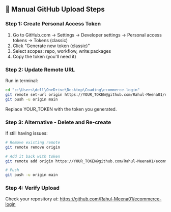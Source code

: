 ## 🚀 Manual GitHub Upload Steps

### Step 1: Create Personal Access Token
1. Go to GitHub.com → Settings → Developer settings → Personal access tokens → Tokens (classic)
2. Click "Generate new token (classic)"
3. Select scopes: repo, workflow, write:packages
4. Copy the token (you'll need it)

### Step 2: Update Remote URL
Run in terminal:
```bash
cd "c:\Users\dell\OneDrive\Desktop\Coading\ecommerce-login"
git remote set-url origin https://YOUR_TOKEN@github.com/Rahul-Meena01/ecommerce-login.git
git push -u origin main
```
Replace YOUR_TOKEN with the token you generated.

### Step 3: Alternative - Delete and Re-create
If still having issues:
```bash
# Remove existing remote
git remote remove origin

# Add it back with token
git remote add origin https://YOUR_TOKEN@github.com/Rahul-Meena01/ecommerce-login.git

# Push
git push -u origin main
```

### Step 4: Verify Upload
Check your repository at: https://github.com/Rahul-Meena01/ecommerce-login
